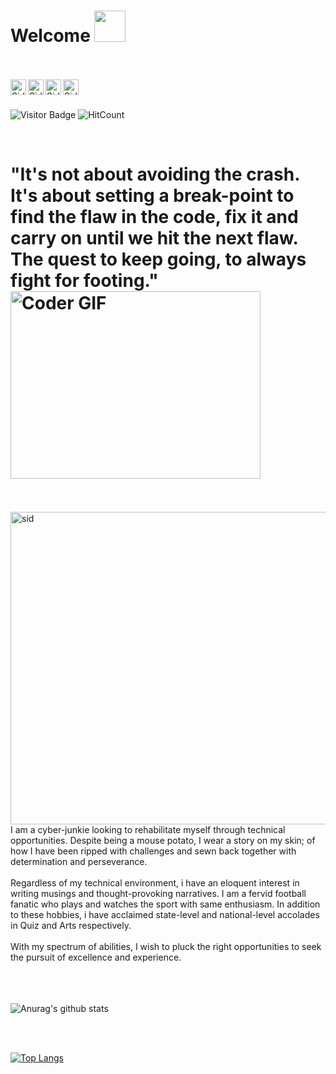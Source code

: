 # Welcome <img src="https://media.giphy.com/media/mGcNjsfWAjY5AEZNw6/giphy.gif" width="50">
<br />
<br />
<a href="https://www.linkedin.com/in/iamsiddharthdas/">
  <img align="left" alt="Siddharth Das - LinkedIn" width="25px" src="https://cdn.jsdelivr.net/npm/simple-icons@v3/icons/linkedin.svg"/>
</a>
<a href="mailto:siddharthdas2203@gmail.com">
  <img align="left" alt="Siddharth Das - Gmail" width="25px" src="https://cdn.jsdelivr.net/npm/simple-icons@v3/icons/gmail.svg"/>
</a>
<a href="https://www.instagram.com/iamsiddharthdas/">
  <img align="left" alt="Siddharth Das - Instagram" width="25px" src="https://cdn.jsdelivr.net/npm/simple-icons@v3/icons/instagram.svg"/>
</a>
<a href="https://twitter.com/iamsiddharthdas">
  <img align="left" alt="Siddharth Das - Twitter" width="25px" src="https://cdn.jsdelivr.net/npm/simple-icons@v3/icons/twitter.svg"/>
</a>

<br />
<br />

![Visitor Badge](https://visitor-badge.laobi.icu/badge?page_id=iamsiddharthdas.iamsiddharthdas)
![HitCount](http://hits.dwyl.com/iamsiddharthdas/iamsiddharthdas.svg)

<br/>

# "It's not about avoiding the crash. It's about setting a break-point to find the flaw in the code, fix it and carry on until we hit the next flaw. The quest to keep going, to always fight for footing." <img src="https://media.giphy.com/media/SWoSkN6DxTszqIKEqv/giphy.gif" alt="Coder GIF" width="400" height="300">

<br/>
<br />
<img src= "https://user-images.githubusercontent.com/57487500/88587391-83d7dd00-d073-11ea-9d42-348fe95ceb3b.jpg" align="left" alt="sid" width="600" height="500">
<br />
I am a cyber-junkie looking to rehabilitate myself through technical opportunities. Despite being a mouse potato, I wear a story on my skin; of how I have been ripped with challenges and sewn back together with determination and perseverance.
<br/>
<br/>
Regardless of my technical environment, i have an eloquent interest in writing musings and thought-provoking narratives. 
I am a fervid football fanatic who plays and watches the sport with same enthusiasm.  
In addition to these hobbies, i have acclaimed state-level and national-level accolades in Quiz and Arts respectively.
<br/><br/>
With my spectrum of abilities, I wish to pluck the right opportunities to seek the pursuit of excellence and experience.
<br />
<br />


<br />
<br />

![Anurag's github stats](https://github-readme-stats.vercel.app/api?username=iamsiddharthdas&show_icons=true&theme=radical)

<br/>
<br/>

[![Top Langs](https://github-readme-stats.vercel.app/api/top-langs/?username=iamsiddharthdas&layout=compact)](https://github.com/iamsiddharthdas/github-readme-stats)










